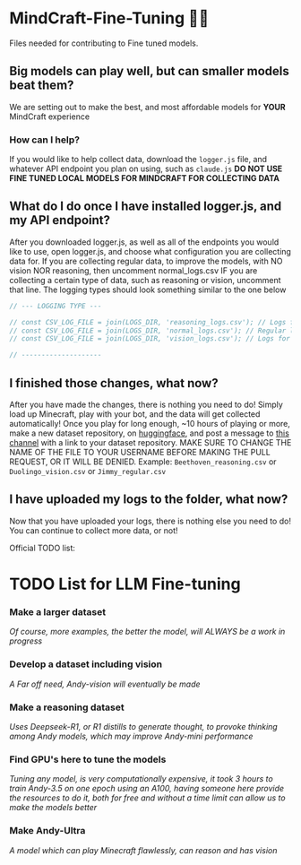 # MindCraft-Fine-Tuning 🧠🔨
Files needed for contributing to Fine tuned models.
## Big models can play well, but can smaller models beat them?

We are setting out to make the best, and most affordable models for **YOUR** MindCraft experience

### How can I help?

If you would like to help collect data, download the ```logger.js``` file, and whatever API endpoint you plan on using, such as ```claude.js```
**DO NOT USE FINE TUNED LOCAL MODELS FOR MINDCRAFT FOR COLLECTING DATA**

## What do I do once I have installed logger.js, and my API endpoint?

After you downloaded logger.js, as well as all of the endpoints you would like to use, open logger.js, and choose what configuration you are collecting data for.
If you are collecting regular data, to improve the models, with NO vision NOR reasoning, then uncomment normal_logs.csv
IF you are collecting a certain type of data, such as reasoning or vision, uncomment that line.
The logging types should look something similar to the one below

```javascript
// --- LOGGING TYPE ---

// const CSV_LOG_FILE = join(LOGS_DIR, 'reasoning_logs.csv'); // Logs for adding reasoning
// const CSV_LOG_FILE = join(LOGS_DIR, 'normal_logs.csv'); // Regular logs
// const CSV_LOG_FILE = join(LOGS_DIR, 'vision_logs.csv'); // Logs for adding vision CURRENTLY NOT IMPLEMENTED, DO NOT ATTEMPT TO COLLECT VISION DATA

// --------------------
```

## I finished those changes, what now?

After you have made the changes, there is nothing you need to do! Simply load up Minecraft, play with your bot, and the data will get collected automatically!
Once you play for long enough, ~10 hours of playing or more, make a new dataset repository, on [huggingface](https://huggingface.co/new-dataset), and post a message to [this channel](https://ptb.discord.com/channels/1303399789995626667/1307448366833340508) with a link to your dataset repository.
MAKE SURE TO CHANGE THE NAME OF THE FILE TO YOUR USERNAME BEFORE MAKING THE PULL REQUEST, OR IT WILL BE DENIED. Example: ```Beethoven_reasoning.csv``` or ```Duolingo_vision.csv``` or ```Jimmy_regular.csv```

## I have uploaded my logs to the folder, what now?

Now that you have uploaded your logs, there is nothing else you need to do! You can continue to collect more data, or not!

Official TODO list:

# TODO List for LLM Fine-tuning

### Make a larger dataset
*Of course, more examples, the better the model, will ALWAYS be a work in progress*

### Develop a dataset including vision
*A Far off need, Andy-vision will eventually be made*

### Make a reasoning dataset
*Uses Deepseek-R1, or R1 distills to generate thought, to provoke thinking among Andy models, which may improve Andy-mini performance*

### Find GPU's here to tune the models
*Tuning any model, is very computationally expensive, it took 3 hours to train Andy-3.5 on one epoch using an A100, having someone here provide the resources to do it, both for free and without a time limit can allow us to make the models better*

### Make Andy-Ultra
*A model which can play Minecraft flawlessly, can reason and has vision*
